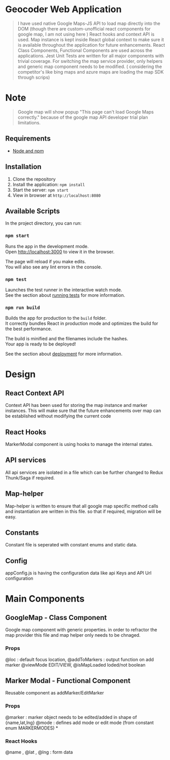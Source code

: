 # Geocoder Web Application

> I have used native Google Maps-JS API to load map directly into the DOM (though there are custom-unofficial react components for google map, I am not using here )
> React hooks and context API is used.
> Map instance is kept inside React global context to make sure it is available throughout the application for future enhancements.
> React Class Components, Functional Components are used across the applications.
> Jest Unit Tests are written for all major components with trivial coverage.
> For switching the map service provider, only helpers and generic map component needs to be modified. ( considering the competitor's like bing maps and azure maps are loading the map SDK through scrips)

# Note
> Google map will show popup "This page can't load Google Maps correctly." because of the google map API developer trial plan limitations.

## Requirements

- [Node and npm](http://nodejs.org)

## Installation

1. Clone the repository
2. Install the application: `npm install`
3. Start the server: `npm start`
4. View in browser at `http://localhost:8080`

## Available Scripts

In the project directory, you can run:

### `npm start`

Runs the app in the development mode.<br>
Open [http://localhost:3000](http://localhost:3000) to view it in the browser.

The page will reload if you make edits.<br>
You will also see any lint errors in the console.

### `npm test`

Launches the test runner in the interactive watch mode.<br>
See the section about [running tests](https://facebook.github.io/create-react-app/docs/running-tests) for more information.

### `npm run build`

Builds the app for production to the `build` folder.<br>
It correctly bundles React in production mode and optimizes the build for the best performance.

The build is minified and the filenames include the hashes.<br>
Your app is ready to be deployed!

See the section about [deployment](https://facebook.github.io/create-react-app/docs/deployment) for more information.

# Design

## React Context API

Context API has been used for storing the map instance and marker instances.
This will make sure that the future enhancements over map can be established without modifying the current code

## React Hooks

MarkerModal component is using hooks to manage the internal states.

## API services

All api services are isolated in a file which can be further changed to Redux Thunk/Saga if required.

## Map-helper

Map-helper is written to ensure that all google map specific method calls and instantiation are written in this file. so that if required, migration will be easy.

## Constants

Constant file is seperated with constant enums and static data.

## Config

appConfig.js is having the configuration data like api Keys and API Url configuration

# Main Components

## GoogleMap - Class Component

Google map component with generic properties. in order to refractor the map provider this file and map helper only needs to be chnaged.

### Props

@loc : default focus location,
@addToMarkers : output function on add marker
@viewMode EDIT/VIEW,
@isMapLoaded loded/not boolean

## Marker Modal - Functional Component

Reusable component as addMarker/EditMarker

### Props

@marker : marker object needs to be edited/added in shape of {name,lat,lng}
@mode : defines add mode or edit mode (from constant enum MARKERMODES) \*

### React Hooks

@name ,
@lat ,
@lng : form data
